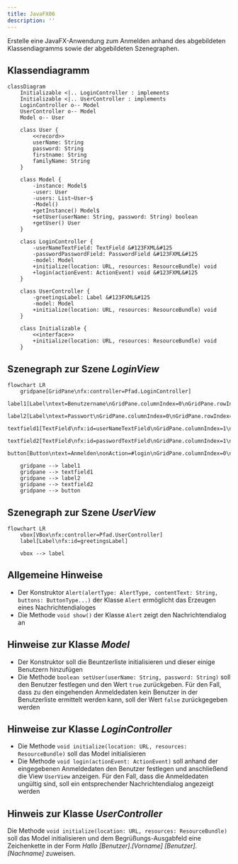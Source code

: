 ```yaml
---
title: JavaFX06
description: ''
---
```


Erstelle eine JavaFX-Anwendung zum Anmelden anhand des abgebildeten
Klassendiagramms sowie der abgebildeten Szenegraphen.

## Klassendiagramm

```mermaid
classDiagram
    Initializable <|.. LoginController : implements
    Initializable <|.. UserController : implements
    LoginController o-- Model
    UserController o-- Model
    Model o-- User

    class User {
        <<record>>
        userName: String
        password: String
        firstname: String
        familyName: String
    }

    class Model {
        -instance: Model$
        -user: User
        -users: List~User~$
        -Model()
        +getInstance() Model$
        +setUser(userName: String, password: String) boolean
        +getUser() User
    }

    class LoginController {
        -userNameTextField: TextField &#123FXML&#125
        -passwordPasswordField: PasswordField &#123FXML&#125
        -model: Model
        +initialize(location: URL, resources: ResourceBundle) void
        +login(actionEvent: ActionEvent) void &#123FXML&#125
    }

    class UserController {
        -greetingsLabel: Label &#123FXML&#125
        -model: Model
        +initialize(location: URL, resources: ResourceBundle) void
    }

    class Initializable {
        <<interface>>
        +initialize(location: URL, resources: ResourceBundle) void
    }
```

## Szenegraph zur Szene _LoginView_

```mermaid
flowchart LR
	gridpane[GridPane\nfx:controller=Pfad.LoginController]
	label1[Label\ntext=Benutzername\nGridPane.columnIndex=0\nGridPane.rowIndex=0]
	label2[Label\ntext=Passwort\nGridPane.columnIndex=0\nGridPane.rowIndex=1]
	textfield1[TextField\nfx:id=userNameTextField\nGridPane.columnIndex=1\nGridPane.rowIndex=0]
	textfield2[TextField\nfx:id=passwordTextField\nGridPane.columnIndex=1\nGridPane.rowIndex=1]
	button[Button\ntext=Anmelden\nonAction=#login\nGridPane.columnIndex=0\nGridPane.rowIndex=2\nGridPane.columnSpan=2\nGridPane.halignment=CENTER]

    gridpane --> label1
    gridpane --> textfield1
    gridpane --> label2
    gridpane --> textfield2
    gridpane --> button
```

## Szenegraph zur Szene _UserView_

```mermaid
flowchart LR
	vbox[VBox\nfx:controller=Pfad.UserController]
	label[Label\nfx:id=greetingsLabel]

    vbox --> label
```

## Allgemeine Hinweise

- Der Konstruktor
  `Alert(alertType: AlertType, contentText: String, buttons: ButtonType...)` der
  Klasse `Alert` ermöglicht das Erzeugen eines Nachrichtendialoges
- Die Methode `void show()` der Klasse `Alert` zeigt den Nachrichtendialog an

## Hinweise zur Klasse _Model_

- Der Konstruktor soll die Beuntzerliste initialisieren und dieser einige
  Benutzern hinzufügen
- Die Methode `boolean setUser(userName: String, password: String)` soll den
  Benutzer festlegen und den Wert `true` zurückgeben. Für den Fall, dass zu den
  eingehenden Anmeldedaten kein Benutzer in der Benutzerliste ermittelt werden
  kann, soll der Wert `false` zurückgegeben werden

## Hinweise zur Klasse _LoginController_

- Die Methode `void initialize(location: URL, resources: ResourceBundle)` soll
  das Model initialisieren
- Die Methode `void login(actionEvent: ActionEvent)` soll anhand der
  eingegebenen Anmeldedaten den Benutzer festlegen und anschließend die View
  `UserView` anzeigen. Für den Fall, dass die Anmeldedaten ungültig sind, soll
  ein entsprechender Nachrichtendialog angezeigt werden

## Hinweis zur Klasse _UserController_

Die Methode `void initialize(location: URL, resources: ResourceBundle)` soll das
Model initialisieren und dem Begrüßungs-Ausgabfeld eine Zeichenkette in der Form
_Hallo [Benutzer].[Vorname] [Benutzer].[Nachname]_ zuweisen.
